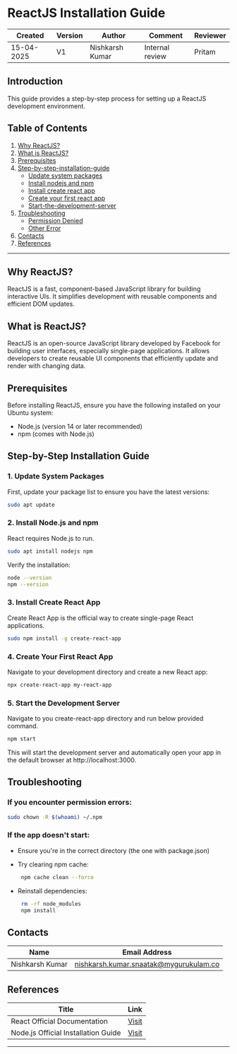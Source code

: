 # ReactJS Installation Guide

| Created     | Version | Author          | Comment         | Reviewer |
|-------------|---------|-----------------|-----------------|----------|
| 15-04-2025  | V1      | Nishkarsh Kumar | Internal review | Pritam   |

## Introduction
This guide provides a step-by-step process for setting up a ReactJS development environment.

## Table of Contents

1. [Why ReactJS?](#why-reactjs)
2. [What is ReactJS?](#what-is-reactjs)
3. [Prerequisites](#prerequisites)
4. [Step-by-step-installation-guide](#step-by-step-installation-guide)
     - [Update system packages](#1-update-system-packages)
     - [Install nodejs and npm](#2-install-nodejs-and-npm)
     - [Install create react app](#3-install-create-react-app)
     - [Create your first react app](#4-create-your-first-react-app)
     - [Start-the-development-server](#5-start-the-development-server)
5. [Troubleshooting](#troubleshooting)
     - [Permission Denied](#if-you-encounter-permission-errors)
     - [Other Error](#if-the-app-doesnt-start)
6. [Contacts](#contacts)
7. [References](#references)

---

## Why ReactJS?
ReactJS is a fast, component-based JavaScript library for building interactive UIs. It simplifies development with reusable components and efficient DOM updates.

## What is ReactJS?
ReactJS is an open-source JavaScript library developed by Facebook for building user interfaces, especially single-page applications. It allows developers to create reusable UI components that efficiently update and render with changing data.

## Prerequisites
Before installing ReactJS, ensure you have the following installed on your Ubuntu system:
 - Node.js (version 14 or later recommended)
 - npm (comes with Node.js) 

## Step-by-Step Installation Guide

### 1. Update System Packages
First, update your package list to ensure you have the latest versions:

```bash
sudo apt update
```
### 2. Install Node.js and npm
React requires Node.js to run.

```bash
sudo apt install nodejs npm
```

Verify the installation:

```bash
node --version
npm --version
```

### 3. Install Create React App
Create React App is the official way to create single-page React applications.

```bash
sudo npm install -g create-react-app
```

### 4. Create Your First React App
Navigate to your development directory and create a new React app:

```bash
npx create-react-app my-react-app
```

### 5. Start the Development Server
Navigate to you create-react-app directory and run below provided command.

```bash
npm start
```
This will start the development server and automatically open your app in the default browser at http://localhost:3000.

## Troubleshooting

### If you encounter permission errors:
```bash
sudo chown -R $(whoami) ~/.npm
```
### If the app doesn't start:
 - Ensure you're in the correct directory (the one with package.json)
 - Try clearing npm cache:

      ```bash
       npm cache clean --force
      ```
 - Reinstall dependencies:

      ```bash
       rm -rf node_modules
       npm install
      ```

## Contacts

| Name            | Email Address                                 |
|-----------------|-----------------------------------------------|
| Nishkarsh Kumar | nishkarsh.kumar.snaatak@mygurukulam.co        |


## References

| **Title**                              | **Link**                                                                                            |
|----------------------------------------|-----------------------------------------------------------------------------------------------------|
| React Official Documentation           | [Visit](https://reactjs.org/docs/getting-started.html)                                              |
| Node.js Official Installation Guide    | [Visit](https://nodejs.org/en/download/package-manager/#debian-and-ubuntu-based-linux-distributions)|

---
